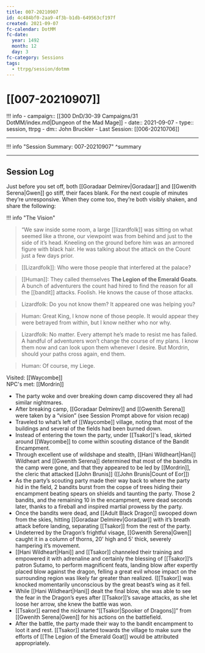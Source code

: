 ```yaml
---
title: 007-20210907
id: 4c484bf0-2aa9-4f3b-b1db-649563cf197f
created: 2021-09-07
fc-calendar: DotMM
fc-date:
  year: 1492
  month: 12
  day: 3
fc-category: Sessions
tags:
  - ttrpg/session/dotmm
---
```


# [[007-20210907]]

!!! info
    - campaign:: [[300 DnD/30-39 Campaigns/31 DotMM/index.md|Dungeon of the Mad Mage]]
    - date:: 2021-09-07
    - type:: session, ttrpg
    - dm:: John Bruckler
    - Last Session: [[006-20210706]]


---

!!! info "Session Summary: 007-20210907"
    ^summary

---

## Session Log

Just before you set off, both [[Goradaar Delmirev|Goradaar]] and [[Gwenith Serena|Gwen]] go stiff, their faces blank. For the next couple of minutes they’re unresponsive. When they come too, they’re both visibly shaken, and share the following:

!!! info "The Vision"
>“We saw inside some room, a large [[lizardfolk]] was sitting on what seemed like a throne, our viewpoint was from behind and just to the side of it’s head. Kneeling on the ground before him was an armored figure with black hair. He was talking about the attack on the Count just a few days prior.
    
>[[Lizardfolk]]: Who were those people that interfered at the palace?
    
>[[Human]]: They called themselves **The Legion of the Emerald Goats**. A bunch of adventurers the count had hired to find the reason for all the [[bandit]] attacks. Foolish. He knows the cause of those attacks.
    
>Lizardfolk: Do you not know them? It appeared one was helping you?
    
>Human: Great King, I know none of those people. It would appear they were betrayed from within, but I know neither who nor why.
    
>Lizardfolk: No matter. Every attempt he’s made to resist me has failed. A handful of adventurers won’t change the course of my plans. I know them now and can look upon them whenever I desire. But Mordrin, should your paths cross again, end them.
    
>Human: Of course, my Liege.

Visited: [[Waycombe]]  
NPC's met: [[Mordrin]]

- The party woke and over breaking down camp discovered they all had similar nightmares.
- After breaking camp, [[Goradaar Delmirev]] and [[Gwenith Serena]] were taken by a “vision” (see Session Prompt above for vision recap)
- Traveled to what’s left of [[Waycombe]] village, noting that most of the buildings and several of the fields had been burned down.
- Instead of entering the town the party, under [[Tsakor]]'s lead, skirted around [[Waycombe]] to come within scouting distance of the Bandit Encampment.
- Through excellent use of wildshape and stealth, [[Hani Wildheart|Hani]] Wildheart and [[Gwenith Serena]] determined that most of the bandits in the camp were gone, and that they appeared to be led by [[Mordrin]], the cleric that attacked [[John Brunis]] ([[John Brunis|Count of Eor]])
-  As the party’s scouting party made their way back to where the party hid in the field, 2 bandits burst from the copse of trees hiding their encampment beating spears on shields and taunting the party. Those 2 bandits, and the remaining 10 in the encampment, were dead seconds later, thanks to a fireball and inspired martial prowess by the party.
- Once the bandits were dead, and [[Adult Black Dragon]] swooped down from the skies, hitting [[Goradaar Delmirev|Goradaar]] with it’s breath attack before landing, separating [[Tsakor]] from the rest of the party.
- Undeterred by the Dragon’s frightful visage, [[Gwenith Serena|Gwen]] caught it in a column of thorns, 20' high and 5' thick, severely hampering it’s movement.
- [[Hani Wildheart|Hani]] and [[Tsakor]] channeled their training and empowered it with adrenaline and certainly the blessing of [[Tsakor]]’s patron Sutamo, to perform magnificent feats, landing blow after expertly placed blow against the dragon, felling a great evil whose impact on the surrounding region was likely far greater than realized. ([[Tsakor]] was knocked momentarily unconscious by the great beast’s wing as it fell.
- While [[Hani Wildheart|Hani]] dealt the final blow, she was able to see the fear in the Dragon’s eyes after [[Tsakor]]’s savage attacks, as she let loose her arrow, she knew the battle was won.
- [[Tsakor]] earned the nickname “[[Tsakor|Spooker of Dragons]]” from [[Gwenith Serena|Gwen]] for his actions on the battlefield.
- After the battle, the party made their way to the bandit encampment to loot it and rest. [[Tsakor]] started towards the village to make sure the efforts of [[The Legion of the Emerald Goat]] would be attributed appropriately.
